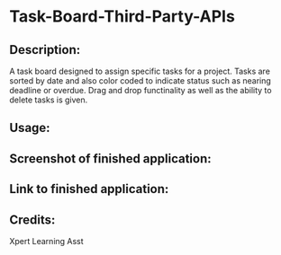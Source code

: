 # Task-Board-Third-Party-APIs

## Description:
A task board designed to assign specific tasks for a project. Tasks are sorted by date and also color coded to indicate status such as nearing deadline or overdue. Drag and drop functinality as well as the ability to delete tasks is given. 

## Usage:

## Screenshot of finished application:

## Link to finished application:

## Credits:

Xpert Learning Asst


